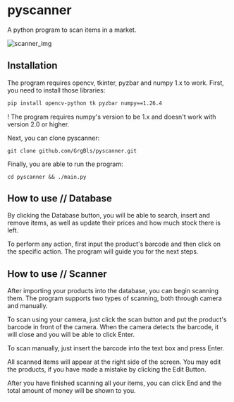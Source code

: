 # pyscanner

A python program to scan items in a market.

![scanner_img](https://github.com/GrgBls/pyscanner/assets/24195309/ab8c37a0-0181-4788-b004-fc104c7f4530)



## Installation
The program requires opencv, tkinter, pyzbar and numpy 1.x to work. First, you need to install those libraries:
```bash
pip install opencv-python tk pyzbar numpy==1.26.4
```
! The program requires numpy's version to be 1.x and doesn't work with version 2.0 or higher.

Next, you can clone pyscanner:
```
git clone github.com/GrgBls/pyscanner.git
```
Finally, you are able to run the program:
```
cd pyscanner && ./main.py
```
## How to use // Database
 
By clicking the Database button, you will be able to search, insert and remove items, as well as update their prices and how much stock there is left. 

To perform any action, first input the product's barcode and then click on the specific action. The program will guide you for the next steps.

## How to use // Scanner

After importing your products into the database, you can begin scanning them. The program supports two types of scanning, both through camera and manually.

To scan using your camera, just click the scan button and put the product's barcode in front of the camera. When the camera detects the barcode, it will close and you will be able to click Enter.

To scan manually, just insert the barcode into the text box and press Enter.

All scanned items will appear at the right side of the screen. You may edit the products, if you have made a mistake by clicking the Edit Button.

After you have finished scanning all your items, you can click End and the total amount of money will be shown to you.
